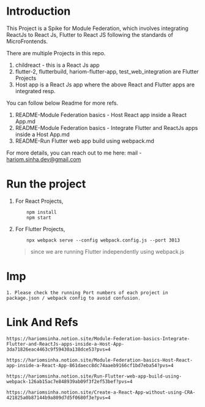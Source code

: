 # Introduction

This Project is a Spike for Module Federation, which involves integrating ReactJs to React Js, Flutter to React JS following the standards of MicroFrontends.

There are multiple Projects in this repo.
1. childreact - this is a React Js app
2. flutter-2, flutterbuild, hariom-flutter-app, test_web_integration are Flutter Projects
3. Host app is a React Js app where the above React and Flutter apps are integrated resp.

You can follow below Readme for more refs.
1. README-Module Federation basics - Host React app inside a React App.md
2. README-Module Federation basics - Integrate Flutter and ReactJs apps inside a Host App.md
3. README-Run Flutter web app build using webpack.md

For more details, you can reach out to me here: 
mail - hariom.sinha.dev@gmail.com

# Run the project

1. For React Projects, 
    ```
        npm install
        npm start
    ```
2. For Flutter Projects,
    ```
        npx webpack serve --config webpack.config.js --port 3013
    ```
    > since we are running Flutter independently using webpack.js

# Imp 
    1. Please check the running Port numbers of each project in package.json / webpack config to avoid confusion.

# Link And Refs

    https://hariomsinha.notion.site/Module-Federation-basics-Integrate-Flutter-and-ReactJs-apps-inside-a-Host-App-3da71826eac4463c9f59430a138dce53?pvs=4

    https://hariomsinha.notion.site/Module-Federation-basics-Host-React-app-inside-a-React-App-861daecc8dc74aaeb9166cf1bd7eba54?pvs=4

    https://hariomsinha.notion.site/Run-Flutter-web-app-build-using-webpack-126ab15ac7e848939ab09f3f2ef53bef?pvs=4

    https://hariomsinha.notion.site/Create-a-React-App-without-using-CRA-421825a0b87144b9a809d7d5f0680f3e?pvs=4



